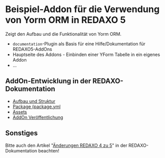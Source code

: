 # Beispiel-Addon für die Verwendung von Yorm ORM in REDAXO 5

Zeigt den Aufbau und die Funktionalität von Yorm ORM.

* `documentation`-Plugin als Basis für eine Hilfe/Dokumentation für REDAXO5-AddOns
* Hauptseite des Addons - Einbinden einer YForm Tabelle in ein eigenes Addon
* ...

## AddOn-Entwicklung in der REDAXO-Dokumentation

* [Aufbau und Struktur](https://redaxo.org/doku/master/addon-struktur)
* [Package (package.yml](https://redaxo.org/doku/master/addon-package)
* [Assets](https://redaxo.org/doku/master/addon-assets)
* [AddOn Veröffentlichung](https://redaxo.org/doku/master/addon-veroeffentlichung)

## Sonstiges

Bitte auch den Artikel "[Änderungen REDAXO 4 zu 5](https://redaxo.org/doku/master/aenderungen-v4-v5)" in der REDAXO-Dokumentation beachten!
